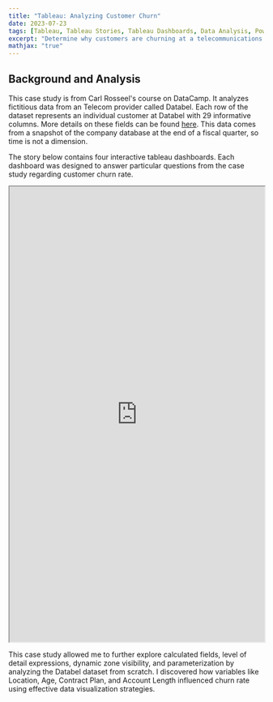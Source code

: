 ```yaml
---
title: "Tableau: Analyzing Customer Churn"
date: 2023-07-23
tags: [Tableau, Tableau Stories, Tableau Dashboards, Data Analysis, Power Insights]
excerpt: "Determine why customers are churning at a telecommunications company"
mathjax: "true"
---
```


## Background and Analysis
This case study is from Carl Rosseel's course on DataCamp. It analyzes fictitious data from an Telecom provider called Databel. Each row of the dataset represents an individual customer at Databel with 29 informative columns. More details on these fields can be found [here](https://assets.datacamp.com/production/repositories/5952/datasets/060f0299a782a1bdb3fd21a801a58b03190c4163/Metadata%20-%20Case%20study_%20Analyzing%20customer%20churn%20in%20Tableau.pdf). This data comes from a snapshot of the company database at the end of a fiscal quarter, so time is not a dimension.

The story below contains four interactive tableau dashboards. Each dashboard was designed to answer particular questions from the case study regarding customer churn rate. 

<iframe src="https://public.tableau.com/views/Databel_16901696093370/CustomerChurnAnalysis?:showVizHome=no&:embed=true#3" width="100%" height="900"></iframe>

This case study allowed me to further explore calculated fields, level of detail expressions, dynamic zone visibility, and parameterization by analyzing the Databel dataset from scratch. I discovered how variables like Location, Age, Contract Plan, and Account Length influenced churn rate using effective data visualization strategies.
